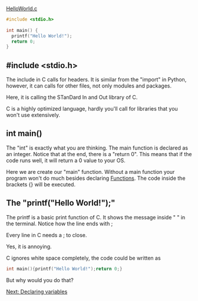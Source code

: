 [HelloWorld.c](HelloWorld.c.md)
```C
#include <stdio.h>  
  
int main() {  
  printf("Hello World!");  
  return 0;  
}
```

## \#include <stdio.h>
The include in C calls for headers. It is similar from the "import" in Python, however, it can calls for other files, not only modules and packages.

Here, it is calling the STanDard In and Out library of C.

C is a highly optimized language, hardly you'll call for libraries that you won't use extensively.

## int main()

The "int" is exactly what you are thinking. The main function is declared as an integer. Notice that at the end, there is a "return 0". This means that if the code runs well, it will return a 0 value to your OS.

Here we are create our "main" function. Without a main function your program won't do much besides declaring [Functions](Functions%20in%20C.md). The code inside the brackets {} will be executed.

## The "printf("Hello World!");" 

The printf is a basic print function of C. It shows the message inside " " in the terminal. Notice how the line ends with ; 

Every line in C needs a ; to close.

Yes, it is annoying.

C ignores white space completely, the code could be written as 

```C
int main(){printf("Hello World!");return 0;}
```

But why would you do that?

[Next: Declaring variables](Declaring%20and%20obtaining%20variables%20in%20C.md)
